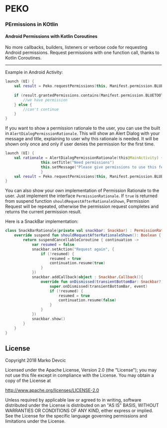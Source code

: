 # PEKO
### PErmissions in KOtlin


#### Android Permissions with Kotlin Coroutines
No more callbacks, builders, listeners or verbose code for requesting Android permissions.
Request permissions with one function call, thanks to Kotlin Coroutines.

***

Example in Android Activity:
```kotlin
launch (UI) {
    val result = Peko.requestPermissions(this, Manifest.permission.BLUETOOTH).await()
    
    if (result.grantedPermissions.contains(Manifest.permission.BLUETOOTH)) {
        //we have permission
    } else {
        //can't continue
    }
}
```

If you want to show a permission rationale to the user, you can use the built in `AlertDialogPermissionRationale`. This will show an Alert Dialog with your message and title, explaining to user why this rationale is needed. It will be shown only once and only if user denies the permission for the first time.

```kotlin
launch (UI) {
    val rationale = AlertDialogPermissionRationale(this@MainActivity) {
				this.setTitle("Need permissions")
				this.setMessage("Please give permissions to use this feature")	
				}
	val result = Peko.requestPermissions(this, Manifest.permission.BLUETOOTH, rationale = rationale).await()
}
```

You can also show your own implementation of Permission Rationale to the user. Just implement the interface `PermissionRationale`. If `true` is returned from suspend function `shouldRequestAfterRationaleShown`, Permission Request will be repeated, otherwise the permission request completes and returns the current permission result.

Here is a SnackBar implementation:
```kotlin
class SnackBarRationale(private val snackbar: Snackbar) : PermissionRationale {
	override suspend fun shouldRequestAfterRationaleShown(): Boolean {
		return suspendCancellableCoroutine { continuation ->
			var resumed = false
			snackbar.setAction("Request again", {
				if (!resumed) {
					resumed = true
					continuation.resume(true)
				}
			})
			snackbar.addCallback(object : Snackbar.Callback(){
				override fun onDismissed(transientBottomBar: Snackbar?, event: Int) {
					super.onDismissed(transientBottomBar, event)
					if (!resumed) {
						resumed = true
						continuation.resume(false)
					}
				}
			})
			snackbar.show()
		}
	}
}
```

## License
Copyright 2018 Marko Devcic

Licensed under the Apache License, Version 2.0 (the "License");
you may not use this file except in compliance with the License.
You may obtain a copy of the License at

   http://www.apache.org/licenses/LICENSE-2.0

Unless required by applicable law or agreed to in writing, software
distributed under the License is distributed on an "AS IS" BASIS,
WITHOUT WARRANTIES OR CONDITIONS OF ANY KIND, either express or implied.
See the License for the specific language governing permissions and
limitations under the License.
